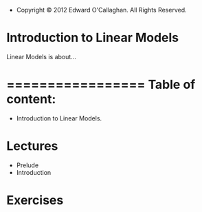 - Copyright © 2012 Edward O'Callaghan. All Rights Reserved.

Introduction to Linear Models
=============================

Linear Models is about...

=================
Table of content:
=================

 * Introduction to Linear Models.

 # Lectures
  + Prelude
  + Introduction

 # Exercises

